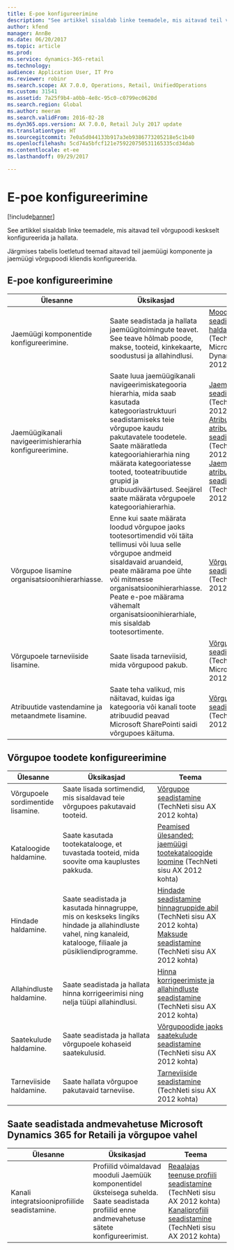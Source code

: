 ```yaml
---
title: E-poe konfigureerimine
description: "See artikkel sisaldab linke teemadele, mis aitavad teil võrgupoodi keskselt konfigureerida ja hallata."
author: kfend
manager: AnnBe
ms.date: 06/20/2017
ms.topic: article
ms.prod: 
ms.service: dynamics-365-retail
ms.technology: 
audience: Application User, IT Pro
ms.reviewer: robinr
ms.search.scope: AX 7.0.0, Operations, Retail, UnifiedOperations
ms.custom: 31541
ms.assetid: 7a25f9b4-a0bb-4e8c-95c0-c0799ec0620d
ms.search.region: Global
ms.author: meeram
ms.search.validFrom: 2016-02-28
ms.dyn365.ops.version: AX 7.0.0, Retail July 2017 update
ms.translationtype: HT
ms.sourcegitcommit: 7e0a5d044133b917a3eb9386773205218e5c1b40
ms.openlocfilehash: 5cd74a5bfcf121e759220750531165335cd34dab
ms.contentlocale: et-ee
ms.lasthandoff: 09/29/2017

---
```


# <a name="configure-an-online-store"></a>E-poe konfigureerimine

[!include[banner](../includes/banner.md)]

See artikkel sisaldab linke teemadele, mis aitavad teil võrgupoodi keskselt konfigureerida ja hallata.

Järgmises tabelis loetletud teemad aitavad teil jaemüügi komponente ja jaemüügi võrgupoodi kliendis konfigureerida.

## <a name="configure-an-online-store"></a>E-poe konfigureerimine
| Ülesanne                                                | Üksikasjad                                                                                                                                                                                                                                                                                                                                                   | Teema                                                                                                                                                                                                                                                                                                                                                                                                                                   |
|-----------------------------------------------------|-----------------------------------------------------------------------------------------------------------------------------------------------------------------------------------------------------------------------------------------------------------------------------------------------------------------------------------------------------------|------------------------------------------------------------------------------------------------------------------------------------------------------------------------------------------------------------------------------------------------------------------------------------------------------------------------------------------------------------------------------------------------------------------------------------------|
| Jaemüügi komponentide konfigureerimine.                        | Saate seadistada ja hallata jaemüügitoimingute teavet. See teave hõlmab poode, makse, tooteid, kinkekaarte, soodustusi ja allahindlusi.                                                                                                                                                                                                          | [Mooduli Jaemüük seadistamine ja haldamine](https://technet.microsoft.com/en-us/library/hh597201.aspx) (TechNeti sisu Microsoft Dynamics AX 2012 kohta)                                                                                                                                                                                                                                                                                          |
| Jaemüügikanali navigeerimishierarhia konfigureerimine.    | Saate luua jaemüügikanali navigeerimiskategooria hierarhia, mida saab kasutada kategooriastruktuuri seadistamiseks teie võrgupoe kaudu pakutavatele toodetele. Saate määratleda kategooriahierarhia ning määrata kategooriatesse tooted, tooteatribuutide grupid ja atribuudiväärtused. Seejärel saate määrata võrgupoele kategooriahierarhia.                            | [Jaemüügihierarhia seadistamine](https://technet.microsoft.com/en-us/library/hh580593.aspx) (TechNeti sisu AX 2012 kohta) [Atribuutide ja atribuuditüüpide seadistamine](https://technet.microsoft.com/en-us/library/hh227548.aspx) (TechNeti sisu AX 2012 kohta) [Jaemüügi atribuudigruppide seadistamine](https://technet.microsoft.com/en-us/library/jj728713.aspx) (TechNeti sisu AX 2012 kohta) |
| Võrgupoe lisamine organisatsioonihierarhiasse. | Enne kui saate määrata loodud võrgupoe jaoks tootesortimendid või täita tellimusi või luua selle võrgupoe andmeid sisaldavaid aruandeid, peate määrama poe ühte või mitmesse organisatsioonihierarhiasse. Peate e-poe määrama vähemalt organisatsioonihierarhiale, mis sisaldab tootesortimente. | [Võrgupoe seadistamine](https://technet.microsoft.com/en-us/library/jj682095.aspx) (TechNeti sisu AX 2012 kohta)                                                                                                                                                                                                                                                                                                     |
| Võrgupoele tarneviiside lisamine.          | Saate lisada tarneviisid, mida võrgupood pakub.                                                                                                                                                                                                                                                                                                 | [Võrgupoe seadistamine](https://technet.microsoft.com/en-us/library/jj682095.aspx) (TechNeti sisu Microsoft AX 2012 kohta)                                                                                                                                                                                                                                                                                                     |
| Atribuutide vastendamine ja metaandmete lisamine.                   | Saate teha valikud, mis näitavad, kuidas iga kategooria või kanali toote atribuudid peavad Microsoft SharePointi saidi võrgupoes käituma.                                                                                                                                                                                              | [Võrgupoe seadistamine](https://technet.microsoft.com/en-us/library/jj682095.aspx) (TechNeti sisu AX 2012 kohta)                                                                                                                                                                                                                                                                                                     |

## <a name="configure-online-store-products"></a>Võrgupoe toodete konfigureerimine
| Ülesanne                                 | Üksikasjad                                                                                                                                           | Teema                                                                                                                                                                                                                                                                            |
|--------------------------------------|---------------------------------------------------------------------------------------------------------------------------------------------------|-----------------------------------------------------------------------------------------------------------------------------------------------------------------------------------------------------------------------------------------------------------------------------------|
| Võrgupoele sordimentide lisamine. | Saate lisada sortimendid, mis sisaldavad teie võrgupoes pakutavaid tooteid.                                                                  | [Võrgupoe seadistamine](https://technet.microsoft.com/en-us/library/jj682095.aspx) (TechNeti sisu AX 2012 kohta)                                                                                                                                              |
| Kataloogide haldamine.                     | Saate kasutada tootekatalooge, et tuvastada tooteid, mida soovite oma kauplustes pakkuda.                                                              | [Peamised ülesanded: jaemüügi tootekataloogide loomine](https://technet.microsoft.com/en-us/library/jj728712.aspx) (TechNeti sisu AX 2012 kohta)                                                                                                                           |
| Hindade haldamine.                       | Saate seadistada ja kasutada hinnagruppe, mis on keskseks lingiks hindade ja allahindluste vahel, ning kanaleid, katalooge, filiaale ja püsikliendiprogramme. | [Hindade seadistamine hinnagruppide abil](https://technet.microsoft.com/en-us/library/hh597169.aspx) (TechNeti sisu AX 2012 kohta) [Maksude seadistamine](https://technet.microsoft.com/en-us/library/hh580571.aspx) (TechNeti sisu AX 2012 kohta) |
| Allahindluste haldamine.                    | Saate seadistada ja hallata hinna korrigeerimisi ning nelja tüüpi allahindlusi.                                                                                  | [Hinna korrigeerimiste ja allahindluste seadistamine](https://technet.microsoft.com/en-us/library/hh597114.aspx) (TechNeti sisu AX 2012 kohta)                                                                                                                          |
| Saatekulude haldamine.             | Saate seadistada ja hallata võrgupoele kohaseid saatekulusid.                                                                     | [Võrgupoodide jaoks saatekulude seadistamine](https://technet.microsoft.com/en-us/library/jj728714.aspx) (TechNeti sisu AX 2012 kohta)                                                                                                                           |
| Tarneviiside haldamine.            | Saate hallata võrgupoe pakutavaid tarneviise.                                                                                        | [Tarneviiside seadistamine](https://technet.microsoft.com/en-us/library/jj728719.aspx) (TechNeti sisu AX 2012 kohta)                                                                                                                                            |

## <a name="set-up-data-exchange-between-microsoft-dynamics-365-for-retail-and-the-online-store"></a>Saate seadistada andmevahetuse Microsoft Dynamics 365 for Retaili ja võrgupoe vahel
| Ülesanne                                 | Üksikasjad                                                                                                                               | Teema                                                                                                                                                                                                                                                                                  |
|--------------------------------------|---------------------------------------------------------------------------------------------------------------------------------------|-----------------------------------------------------------------------------------------------------------------------------------------------------------------------------------------------------------------------------------------------------------------------------------------|
| Kanali integratsiooniprofiilide seadistamine. | Profiilid võimaldavad mooduli Jaemüük komponentidel üksteisega suhelda. Saate seadistada profiilid enne andmevahetuse sätete konfigureerimist. | [Reaalajas teenuse profiili seadistamine](https://technet.microsoft.com/en-us/library/hh580631.aspx) (TechNeti sisu AX 2012 kohta) [Kanaliprofiili seadistamine](https://technet.microsoft.com/en-us/library/jj677402.aspx) (TechNeti sisu AX 2012 kohta) |

 




